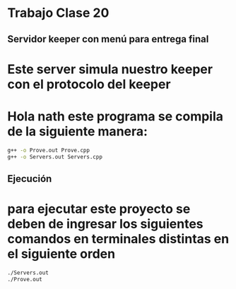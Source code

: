 # Trabajo Clase 20
## Servidor keeper con menú para entrega final

# Este server simula nuestro keeper con el protocolo del keeper

## 
# Hola nath este programa se compila de la siguiente manera:
```bash
g++ -o Prove.out Prove.cpp
g++ -o Servers.out Servers.cpp

```
## Ejecución

# para ejecutar este proyecto se deben de ingresar los siguientes comandos en terminales distintas en el siguiente orden

```bash
./Servers.out
./Prove.out